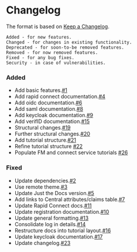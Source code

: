 # Changelog

The format is based on [Keep a Changelog](https://keepachangelog.com/en/1.0.0/).

    Added - for new features.
    Changed - for changes in existing functionality.
    Deprecated - for soon-to-be removed features.
    Removed - for now removed features.
    Fixed - for any bug fixes.
    Security - in case of vulnerabilities.

### Added

- Add basic features.[#1](https://github.com/ausaccessfed/dev-portal/pull/1)
- Add rapid connect documentation.[#4](https://github.com/ausaccessfed/dev-portal/pull/4)
- Add oidc documentation.[#6](https://github.com/ausaccessfed/dev-portal/pull/6)
- Add saml documentation.[#8](https://github.com/ausaccessfed/dev-portal/pull/8)
- Add keycloak documentation.[#9](https://github.com/ausaccessfed/dev-portal/pull/9)
- Add verifID documentation.[#15](https://github.com/ausaccessfed/dev-portal/pull/15)
- Structural changes.[#19](https://github.com/ausaccessfed/dev-portal/pull/19)
- Further structural changes.[#20](https://github.com/ausaccessfed/20)
- Add tutorial structure.[#21](https://github.com/ausaccessfed/dev-portal/pull/21)
- Refine tutorial structure [#22](https://github.com/ausaccessfed/dev-portal/pull/22)
- Populate FM and connect service tutorials [#26](https://github.com/ausaccessfed/dev-portal/pull/26)

### Fixed

- Update dependencies.[#2](https://github.com/ausaccessfed/dev-portal/pull/2)
- Use remote theme.[#3](https://github.com/ausaccessfed/dev-portal/pull/3)
- Update Just the Docs version.[#5](https://github.com/ausaccessfed/dev-portal/pull/5)
- Add links to Central attributes/claims table.[#7](https://github.com/ausaccessfed/dev-portal/pull/7)
- Update Rapid Connect docs.[#11](https://github.com/ausaccessfed/dev-portal/pull/11)
- Update registration documentation.[#10](https://github.com/ausaccessfed/dev-portal/pull/10)
- Update general formatting.[#13](https://github.com/ausaccessfed/dev-portal/pull/13)
- Consolidate log in details.[#14](https://github.com/ausaccessfed/dev-portal/pull/14)
- Restructure docs into tutorial layout.[#16](https://github.com/ausaccessfed/dev-portal/pull/16)
- Update keycloak documentation.[#17](https://github.com/ausaccessfed/dev-portal/pull/17)
- Update changelog.[#23](https://github.com/ausaccessfed/dev-portal/pull/23)
